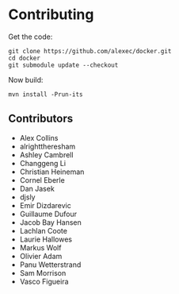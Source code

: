 Contributing
===

Get the code:

    git clone https://github.com/alexec/docker.git
    cd docker
    git submodule update --checkout

Now build:

    mvn install -Prun-its

Contributors
---
* Alex Collins 
* alrighttheresham
* Ashley Cambrell
* Changgeng Li
* Christian Heineman
* Cornel Eberle
* Dan Jasek
* djsly
* Emir Dizdarevic
* Guillaume Dufour
* Jacob Bay Hansen
* Lachlan Coote
* Laurie Hallowes
* Markus Wolf
* Olivier Adam
* Panu Wetterstrand
* Sam Morrison
* Vasco Figueira

